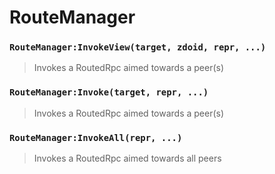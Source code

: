 # RouteManager

### `RouteManager:InvokeView(target, zdoid, repr, ...)`
  > Invokes a RoutedRpc aimed towards a peer(s)

### `RouteManager:Invoke(target, repr, ...)`
  > Invokes a RoutedRpc aimed towards a peer(s)

### `RouteManager:InvokeAll(repr, ...)`
  > Invokes a RoutedRpc aimed towards all peers
